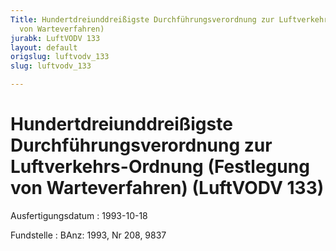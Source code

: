 ```yaml
---
Title: Hundertdreiunddreißigste Durchführungsverordnung zur Luftverkehrs-Ordnung (Festlegung
  von Warteverfahren)
jurabk: LuftVODV 133
layout: default
origslug: luftvodv_133
slug: luftvodv_133

---
```


# Hundertdreiunddreißigste Durchführungsverordnung zur Luftverkehrs-Ordnung (Festlegung von Warteverfahren) (LuftVODV 133)

Ausfertigungsdatum
:   1993-10-18

Fundstelle
:   BAnz: 1993, Nr 208, 9837

